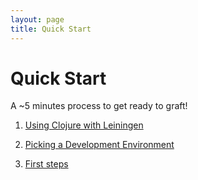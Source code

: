 ```yaml
---
layout: page
title: Quick Start
---
```


# Quick Start

A ~5 minutes process to get ready to graft!

1. [Using Clojure with Leiningen](810_leiningen.html)

1. [Picking a Development Environment](820_env.html)

1. [First steps](830_first_steps.html)
